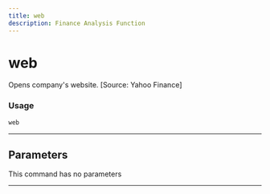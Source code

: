 ```yaml
---
title: web
description: Finance Analysis Function
---
```


# web

Opens company's website. [Source: Yahoo Finance]

### Usage

```python
web
```

---

## Parameters

This command has no parameters


---

